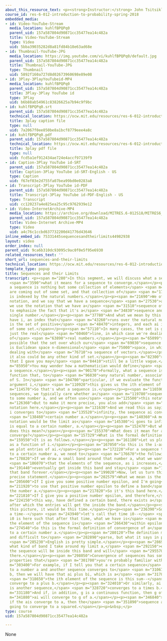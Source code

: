 ```yaml
---
about_this_resource_text: <p><strong>Instructor:</strong> John Tsitsiklis</p>
course_id: res-6-012-introduction-to-probability-spring-2018
embedded_media:
- id: Video-YouTube-Stream
  media_location: kuhlfBPQPq0
  parent_uid: 157a587804d90871cc35477ea14c482a
  title: Video-YouTube-Stream
  type: Video
  uid: 5bba39035282d8a81fd84b18e63ad68e
- id: Thumbnail-YouTube-JPG
  media_location: https://img.youtube.com/vi/kuhlfBPQPq0/default.jpg
  parent_uid: 157a587804d90871cc35477ea14c482a
  title: Thumbnail-YouTube-JPG
  type: Thumbnail
  uid: 5892f160a727d8d02673960698e89e08
- id: 3Play-3PlayYouTubeid-MP4
  media_location: kuhlfBPQPq0
  parent_uid: 157a587804d90871cc35477ea14c482a
  title: 3Play-3Play YouTube id
  type: 3Play
  uid: b6b88ab54961c83826625a7b94c9f9bc
- id: kuhlfBPQPq0.srt
  parent_uid: 157a587804d90871cc35477ea14c482a
  technical_location: https://ocw.mit.edu/resources/res-6-012-introduction-to-probability-spring-2018/part-i-the-fundamentals/sequences-and-their-limits/kuhlfBPQPq0.srt
  title: 3play caption file
  type: null
  uid: 7a2067f0ee850be8a1bcf8779eee4a8c
- id: kuhlfBPQPq0.pdf
  parent_uid: 157a587804d90871cc35477ea14c482a
  technical_location: https://ocw.mit.edu/resources/res-6-012-introduction-to-probability-spring-2018/part-i-the-fundamentals/sequences-and-their-limits/kuhlfBPQPq0.pdf
  title: 3play pdf file
  type: null
  uid: fcd5a1ef912434ae724e4accf97139f9
- id: Caption-3Play YouTube id-SRT
  parent_uid: 157a587804d90871cc35477ea14c482a
  title: Caption-3Play YouTube id-SRT-English - US
  type: Caption
  uid: f67ef03e2d755fa07bea99bd0e0283a8
- id: Transcript-3Play YouTube id-PDF
  parent_uid: 157a587804d90871cc35477ea14c482a
  title: Transcript-3Play YouTube id-PDF-English - US
  type: Transcript
  uid: cc120237a4e825ea25c95c9762939e12
- id: Video-InternetArchive-MP4
  media_location: https://archive.org/download/MITRES.6-012S18/MITRES6_012S18_S01-03_300k.mp4
  parent_uid: 157a587804d90871cc35477ea14c482a
  title: Video-Internet Archive-MP4
  type: Video
  uid: a4c76c1ccbd637732200d41776d43646
inline_embed_id: 75331445sequencesandtheirlimits44982938
layout: video
order_index: null
parent_uid: 9ca6b310dc93095c9ac0f0e5f95e6930
related_resources_text: ''
short_url: sequences-and-their-limits
technical_location: https://ocw.mit.edu/resources/res-6-012-introduction-to-probability-spring-2018/part-i-the-fundamentals/sequences-and-their-limits
template_type: popup
title: Sequences and their Limits
transcript: <p><span m="280">In this segment, we will discuss what a sequence is and</span>
  <span m="3590">what it means for a sequence to converge.</span></p><p><span m="6480">So
  a sequence is nothing but some collection of elements</span> <span m="13580">that
  are coming out of some set, and that collection of</span> <span m="17650">elements
  is indexed by the natural numbers.</span></p><p><span m="21690">We often use the
  notation, and we say that we have a sequence</span> <span m="27530">ai, or sometimes
  we use the notation that we have a</span> <span m="31510">sequence of this kind
  to emphasize the fact that it's a</span> <span m="34830">sequence and not just a
  single number.</span></p><p><span m="37780">And what we mean by this is that we
  have i, an index that</span> <span m="43260">runs over the natural numbers, which
  is the set of positive</span> <span m="48470">integers, and each ai is an element
  of some set.</span></p><p><span m="57110">In many cases, the set is going to be
  just the real</span> <span m="60460">line, in which case we're dealing with a sequence
  of</span> <span m="63890">real numbers.</span></p><p><span m="65099">But it is also
  possible that the set over which our</span> <span m="69030">sequence takes values
  is Euclidean space n-dimensional</span> <span m="75000">space, in which case we're
  dealing with</span> <span m="76710">a sequence of vectors.</span></p><p><span m="78230">But
  it also could be any other kind of set.</span></p><p><span m="82300">Now, the definition
  that I gave you may</span> <span m="84410">still be a little vague.</span></p><p><span
  m="85950">You may wonder how a mathematician would define</span> <span m="88460">formally
  a sequence.</span></p><p><span m="90170">Formally, what a sequence is, is just a
  function that, to</span> <span m="96830">any natural number, associates an element
  of S. In</span> <span m="104700">particular, if we evaluate the function f at some
  argument i,</span> <span m="110920">this gives us the ith element of the sequence.</span></p><p><span
  m="114570">So that's what a sequence is.</span></p><p><span m="116590">Now, about
  sequences, we typically care whether a</span> <span m="119780">sequence converges
  to some number a, and we often use</span> <span m="125500">this notation.</span></p><p><span
  m="126360">But to make it more precise, you also add</span> <span m="129940">this
  notation here.</span></p><p><span m="131630">And we read this as saying that as
  i converges to</span> <span m="135520">infinity, the sequence ai converges to a</span>
  <span m="138460">certain number a.</span></p><p><span m="140360">A more formal mathematical
  notation would be the limit as</span> <span m="145380">i goes to infinity of ai
  is equal to a certain number, a.</span></p><p><span m="152470">But what exactly
  does this mean?</span></p><p><span m="155370">What does it mean for a sequence to
  converge?</span></p><p><span m="157329">What is the formal definition?</span></p><p><span
  m="159550">It is as follows.</span></p><p><span m="161180">Let us plot the sequence
  as a function of i.</span></p><p><span m="167050">So this is the i-axis, and here
  we plot entries of ai.</span></p><p><span m="172220">For a sequence to converge
  to a certain number a, we need to</span> <span m="176670">the following to happen.</span></p><p><span
  m="178820">If we draw a small band around that number a, what we want is</span>
  <span m="186070">that the elements of the sequence, as i increases,</span> <span
  m="191440">eventually get inside this band and stay</span> <span m="196140">inside
  that band forever.</span></p><p><span m="199020">Now, let us turn this into a more
  precise statement.</span></p><p><span m="202579">What we mean is the following.</span></p><p><span
  m="205600">If I give you some positive number epsilon, and I'm going</span> <span
  m="211920">to use that positive number epsilon to define a band</span> <span m="215790">around
  the number a.</span></p><p><span m="217820">So it's this band here.</span></p><p><span
  m="221810">If I give you a positive number epsilon, and therefore,</span> <span
  m="224150">this way, have defined a certain band, there exists a</span> <span m="228890">time
  after which the entries will get the inside the band.</span></p><p><span m="233430">In
  this picture, it would be this time.</span></p><p><span m="236390">So there exists
  a time--</span> <span m="243940">let's call that time i0--</span> <span m="247470">so
  i0 is here such that after that time, what we have is</span> <span m="264490">that
  the element of the sequence is</span> <span m="266430">within epsilon of a.</span></p><p><span
  m="274540">So this is the formal definition of convergence of a</span> <span m="278130">sequence
  to a certain number a.</span></p><p><span m="280120">The definition may look formidable
  and difficult to</span> <span m="282890">parse, but what it says in plain</span>
  <span m="285230">English is pretty simple.</span></p><p><span m="286980">No matter
  what kind of band I take around my limit a,</span> <span m="292150">eventually,
  the sequence will be inside this band and will</span> <span m="295570">stay inside
  there.</span></p><p><span m="298050">Convergence of sequences has some very nice
  properties that</span> <span m="301700">you're probably familiar with.</span></p><p><span
  m="303400">For example, if I tell you that a certain sequence</span> <span m="306580">converges
  to a number a and another sequence converges to</span> <span m="310670">a number
  b, then we will have that ai plus bi, which is a</span> <span m="317800">new sequence--</span>
  <span m="318650">the ith element of the sequence is this sum--</span> <span m="321340">will
  converge to a plus b.</span></p><p><span m="324010">Or similarly, ai times bi, which
  is another sequence,</span> <span m="328720">converges to a times b.</span></p><p><span
  m="331180">And if, in addition, g is a continuous function, then g of</span> <span
  m="341880">ai will converge to g of a.</span></p><p><span m="346840">So for example,
  if the ais converge to a, then the</span> <span m="351890">sequence ai squared is
  going to converge to a squared.</span></p><p>&nbsp;</p>
type: course
uid: 157a587804d90871cc35477ea14c482a

---
```

None